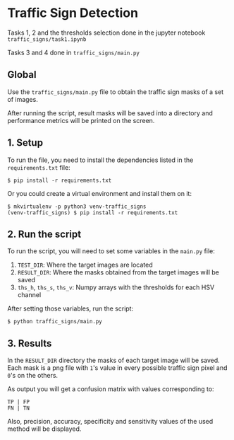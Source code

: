 # Traffic Sign Detection

Tasks 1, 2 and the thresholds selection done in the jupyter notebook `traffic_signs/task1.ipynb`

Tasks 3 and 4 done in `traffic_signs/main.py`
 
## Global
 
Use the `traffic_signs/main.py` file to obtain the traffic sign masks of a set of images.

After running the script, result masks will be saved into a directory and performance metrics will be 
printed on the screen.

## 1. Setup

To run the file, you need to install the dependencies listed in the `requirements.txt` file:


```
$ pip install -r requirements.txt
```

Or you could create a virtual environment and install them on it:

```
$ mkvirtualenv -p python3 venv-traffic_signs
(venv-traffic_signs) $ pip install -r requirements.txt
```

## 2. Run the script

To run the script, you will need to set some variables in the `main.py` file:

1. `TEST_DIR`: Where the target images are located
2. `RESULT_DIR`: Where the masks obtained from the target images will be saved
3. `ths_h`,  `ths_s`,  `ths_v`: Numpy arrays with the thresholds for each HSV channel

After setting those variables, run the script:

```
$ python traffic_signs/main.py
```

## 3. Results

In the `RESULT_DIR` directory the masks of each target image will be saved. Each mask is a png file with `1`'s value in 
every possible traffic sign pixel and `0`'s on the others.

As output you will get a confusion matrix with values corresponding to:

```
TP | FP
FN | TN
```

Also, precision, accuracy, specificity and sensitivity values of the used method will be displayed.
